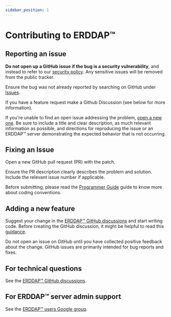 ```yaml
---
sidebar_position: 1
---
```


# Contributing to ERDDAP™
## Reporting an issue
**Do not open up a GitHub issue if the bug is a security vulnerability**, and instead to refer to our [security policy](https://github.com/erddap/erddap?tab=security-ov-file). Any sensitive issues will be removed from the public tracker.

Ensure the bug was not already reported by searching on GitHub under [Issues](https://github.com/ERDDAP/erddap/issues).

If you have a feature request make a Github Discussion (see below for more information).

If you're unable to find an open issue addressing the problem, [open a new one](https://github.com/ERDDAP/erddap/issues/new). Be sure to include a title and clear description, as much relevant information as possible, and directions for reproducing the issue or an ERDDAP™ server demonstrating the expected behavior that is not occurring.
## Fixing an Issue
Open a new GitHub pull request (PR) with the patch.

Ensure the PR description clearly describes the problem and solution. Include the relevant issue number if applicable.

Before submitting, please read the [Programmer Guide](/docs/contributing/programmer-guide) guide to know more about coding conventions.
## Adding a new feature
Suggest your change in the [ERDDAP™ GitHub discussions](https://github.com/ERDDAP/erddap/discussions) and start writing code. Before creating the GitHub discussion, it might be helpful to read this [guidance](https://github.com/ERDDAP/erddap/discussions/93#discussion-4920427).

Do not open an issue on GitHub until you have collected positive feedback about the change. GitHub issues are primarily intended for bug reports and fixes.
## For technical questions
See the [ERDDAP™ GitHub discussions](https://github.com/ERDDAP/erddap/discussions).
## For ERDDAP™ server admin support
See the [ERDDAP™ users Google group](https://groups.google.com/g/erddap).
